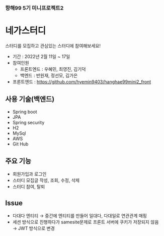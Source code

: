 ### 항해99 5기 미니프로젝트2
# 네가스터디
스터디를 모집하고 관심있는 스터디에 참여해보세요!

* 기간 : 2022년 2월 11일 ~ 17일
* 참여인원
  * 프론트엔드 : 우혜민, 최영진, 김기덕
  * 백엔드 : 반원재, 정선모, 김가은
* 프론트엔드 : https://github.com/hyemin9403/hanghae99mini2_front

## 사용 기술(백엔드)
* Spring boot
* JPA
* Spring security
* H2
* MySql
* AWS
* Git Hub

## 주요 기능
* 회원가입과 로그인
* 스터디 모집글 작성, 조회, 수정, 삭제
* 스터디 참여, 탈퇴

## Issue
* 다대다 엔티티 → 중간에 엔티티를 만들어 일대다, 다대일로 연관관계 매핑
* 세션 방식으로 진행하다가 samesite문제로 프론트 서버에 쿠키가 저장되지 않음 → JWT 방식으로 변경
